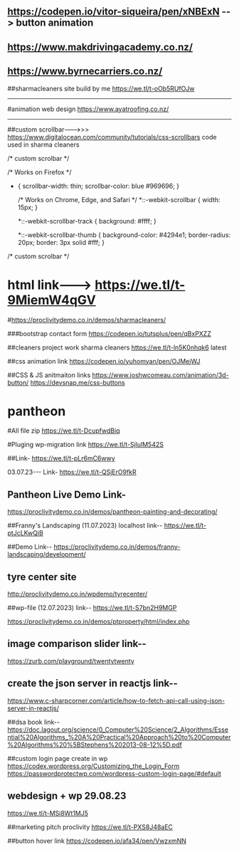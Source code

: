 ## https://codepen.io/vitor-siqueira/pen/xNBExN --> button animation

## https://www.makdrivingacademy.co.nz/
## https://www.byrnecarriers.co.nz/



##sharmacleaners site build by me
https://we.tl/t-oOb5RUfOJw
___________________________________________________

#animation web design
https://www.ayatroofing.co.nz/
______

##custom scrollbar--->>> https://www.digitalocean.com/community/tutorials/css-scrollbars
code used in sharma cleaners


/* custom scrolbar */

/* Works on Firefox */
* {
    scrollbar-width: thin;
    scrollbar-color: blue #969696;
  }
  
  /* Works on Chrome, Edge, and Safari */
  *::-webkit-scrollbar {
    width: 15px;
  }
  
  *::-webkit-scrollbar-track {
    background: #ffff;
  }
  
  *::-webkit-scrollbar-thumb {
    background-color: #4294e1;
    border-radius: 20px;
    border: 3px solid #fff;
  }

/* custom scrolbar */





# html link---> https://we.tl/t-9MiemW4qGV
#https://proclivitydemo.co.in/demos/sharmacleaners/

###bootstrap contact form
https://codepen.io/tutsplus/pen/qBxPXZZ


##cleaners project work sharma cleaners
https://we.tl/t-ln5K0nhqk6      latest



##css animation link
https://codepen.io/yuhomyan/pen/OJMejWJ


##CSS & JS anitmaiton links
https://www.joshwcomeau.com/animation/3d-button/
https://devsnap.me/css-buttons






# pantheon

#All file zip
https://we.tl/t-DcupfwdBiq


#Pluging wp-migration link
https://we.tl/t-SjlulM542S

##Link-
https://we.tl/t-pLr6mC6wwy

03.07.23--- Link-
https://we.tl/t-QSjErO9fkR

## Pantheon Live Demo Link-
https://proclivitydemo.co.in/demos/pantheon-painting-and-decorating/


##Franny's Landscaping (11.07.2023) localhost link--
https://we.tl/t-ptJcLKwQiB

##Demo Link--
https://proclivitydemo.co.in/demos/franny-landscaping/development/


## tyre center site 
http://proclivitydemo.co.in/wpdemo/tyrecenter/





##wp-file (12.07.2023) link--
https://we.tl/t-S7bn2H9MGP


https://proclivitydemo.co.in/demos/ptproperty/html/index.php


## image comparison slider link--
https://zurb.com/playground/twentytwenty


## create the json server in reactjs link--
https://www.c-sharpcorner.com/article/how-to-fetch-api-call-using-json-server-in-reactjs/


##dsa book link--
https://doc.lagout.org/science/0_Computer%20Science/2_Algorithms/Essential%20Algorithms_%20A%20Practical%20Approach%20to%20Computer%20Algorithms%20%5BStephens%202013-08-12%5D.pdf


##custom login page create in wp
https://codex.wordpress.org/Customizing_the_Login_Form
https://passwordprotectwp.com/wordpress-custom-login-page/#default



## webdesign + wp  29.08.23
https://we.tl/t-MSi8Wt1MJ5

##marketing pitch proclivity
https://we.tl/t-PXS8J48aEC


##button hover link
https://codepen.io/afa34/pen/VwzxmNN






